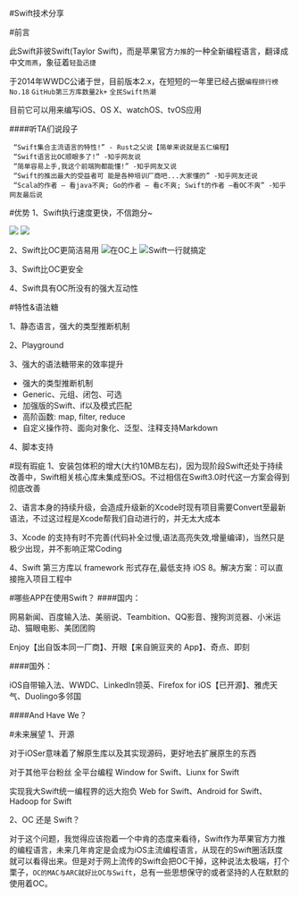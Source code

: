 #Swift技术分享

#前言

此Swift非彼Swift(Taylor Swift)，而是苹果官方`力推`的一种全新编程语言，翻译成中文`雨燕`，象征着`轻盈迅捷`

于2014年WWDC公诸于世，目前版本2.x，在短短的一年里已经占据`编程排行榜No.18` `GitHub第三方库数量2k+` `全民Swift热潮`

目前它可以用来编写iOS、OS X、watchOS、tvOS应用

####听TA们说段子

	 “Swift集合主流语言的特性!” - Rust之父说【简单来说就是五仁编程】
	 “Swift语言比OC顺眼多了!” -知乎网友说
	 “简单容易上手,我这个前端狗都能懂!” -知乎网友又说
	 “Swift的推出最大的受益者可 能是各种培训厂商吧...大家懂的” -知乎网友还说
	 “Scala的作者 — 看java不爽; Go的作者 — 看c不爽; Swift的作者 —看OC不爽” -知乎网友最后说

#优势
1、Swift执行速度更快，不信跑分~

![](http://leolinn.com/wp-content/uploads/2014/06/swift1.jpg)
![](http://leolinn.com/wp-content/uploads/2014/06/swift2.jpg)

2、Swift比OC更简洁易用
![在OC上](http://leolinn.com/wp-content/uploads/2014/06/swift3.jpg)
![Swift一行就搞定](http://leolinn.com/wp-content/uploads/2014/06/swift4.jpg)

3、Swift比OC更安全

4、Swift具有OC所没有的强大互动性

#特性&语法糖

1、静态语言，强大的类型推断机制

2、Playground

3、强大的语法糖带来的效率提升

*  强大的类型推断机制
*  Generic、元组、闭包、可选
*  加强版的Swift、if以及模式匹配
*  高阶函数: map, filter, reduce
*  自定义操作符、面向对象化、泛型、注释支持Markdown

4、脚本支持

#现有瑕疵
1、安装包体积的增大(大约10MB左右)，因为现阶段Swift还处于持续改善中，Swift相关核心库未集成至iOS。不过相信在Swift3.0时代这一方案会得到彻底改善

2、语言本身的持续升级，会造成升级新的Xcode时现有项目需要Convert至最新语法，不过这过程是Xcode帮我们自动进行的，并无太大成本

3、Xcode 的支持有时不完善(代码补全过慢,语法高亮失效,增量编译)，当然只是极少出现，并不影响正常Coding

4、Swift 第三方库以 framework 形式存在,最低支持 iOS 8。解决方案：可以直接拖入项目工程中




#哪些APP在使用Swift？
####国内：

网易新闻、百度输入法、美丽说、Teambition、QQ影音、搜狗浏览器、小米运动、猫眼电影、美团团购

Enjoy【出自饭本同一厂商】、开眼【来自豌豆夹的 App】、奇点、即刻



####国外： 

iOS自带输入法、WWDC、LinkedIn领英、Firefox for iOS【已开源】、雅虎天气、Duolingo多邻国


####And Have We？

#未来展望
1、开源

对于iOSer意味着了解原生库以及其实现源码，更好地去扩展原生的东西

对于其他平台粉丝
全平台编程 Window for Swift、Liunx for Swift

实现我大Swift统一编程界的远大抱负
Web for Swift、Android for Swift、Hadoop for Swift


2、OC 还是 Swift？

对于这个问题，我觉得应该抱着一个中肯的态度来看待，Swift作为苹果官方力推的编程语言，未来几年肯定是会成为iOS主流编程语言，从现在的Swift圈活跃度就可以看得出来。但是对于网上流传的Swift会把OC干掉，这种说法太极端，打个栗子，`OC的MAC与ARC就好比OC与Swift`，总有一些思想保守的或者坚持的人在默默的使用着OC。

